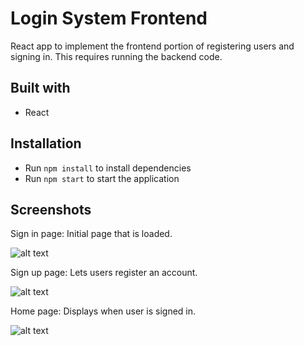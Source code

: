 # Login System Frontend

React app to implement the frontend portion of registering users and signing in. This requires running the backend code.

## Built with

- React

## Installation

- Run `npm install` to install dependencies
- Run `npm start` to start the application

## Screenshots

Sign in page: Initial page that is loaded.

![alt text](https://github.com/allensarmiento/login-system-frontend/blob/signin.png?raw=true)

Sign up page: Lets users register an account.

![alt text](https://github.com/allensarmiento/login-system-frontend/blob/signup.png?raw=true)

Home page: Displays when user is signed in.

![alt text](https://github.com/allensarmiento/login-system-frontend/blob/loggedin.png?raw=true)
